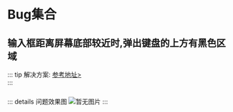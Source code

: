 # Bug集合

## 输入框距离屏幕底部较近时,弹出键盘的上方有黑色区域
::: tip 解决方案:
[参考地址>](https://www.codenong.com/55683590/)
<br>
:::

::: details 问题效果图
<img style="margin-top:10px" :src="$withBase('/ios/04.png')" alt="暂无图片">
:::

